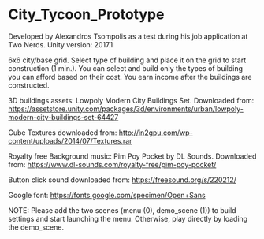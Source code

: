 # City_Tycoon_Prototype

Developed by Alexandros Tsompolis as a test during his job application at Two Nerds. Unity version: 2017.1

6x6 city/base grid. Select type of building and place it on the grid to start construction (1 min.). You can select and build only the types of building you can afford based on their cost. 
You earn income after the buildings are constructed.

3D buildings assets: Lowpoly Modern City Buildings Set. Downloaded from: https://assetstore.unity.com/packages/3d/environments/urban/lowpoly-modern-city-buildings-set-64427

Cube Textures downloaded from: http://in2gpu.com/wp-content/uploads/2014/07/Textures.rar

Royalty free Background music: Pim Poy Pocket by DL Sounds. Downloaded from: https://www.dl-sounds.com/royalty-free/pim-poy-pocket/

Button click sound downloaded from: https://freesound.org/s/220212/

Google font: https://fonts.google.com/specimen/Open+Sans

NOTE: Please add the two scenes (menu (0), demo_scene (1)) to build settings and start launching the menu. Otherwise, play directly by loading the demo_scene.